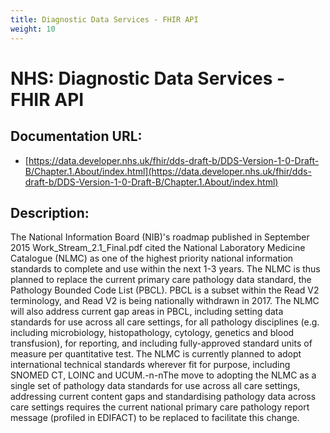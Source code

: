 ```yaml
---
title: Diagnostic Data Services - FHIR API
weight: 10
---
```


# NHS: Diagnostic Data Services - FHIR API

## Documentation URL:
 - [https://data.developer.nhs.uk/fhir/dds-draft-b/DDS-Version-1-0-Draft-B/Chapter.1.About/index.html](https://data.developer.nhs.uk/fhir/dds-draft-b/DDS-Version-1-0-Draft-B/Chapter.1.About/index.html)

## Description:
The National Information Board (NIB)'s roadmap published in September 2015 Work_Stream_2.1_Final.pdf cited the National Laboratory Medicine Catalogue (NLMC) as one of the highest priority national information standards to complete and use within the next 1-3 years. The NLMC is thus planned to replace the current primary care pathology data standard, the Pathology Bounded Code List (PBCL). PBCL is a subset within the Read V2 terminology, and Read V2 is being nationally withdrawn in 2017. The NLMC will also address current gap areas in PBCL, including setting data standards for use across all care settings, for all pathology disciplines (e.g. including microbiology, histopathology, cytology, genetics and blood transfusion), for reporting, and including fully-approved standard units of measure per quantitative test. The NLMC is currently planned to adopt international technical standards wherever fit for purpose, including SNOMED CT, LOINC and UCUM.-n-nThe move to adopting the NLMC as a single set of pathology data standards for use across all care settings, addressing current content gaps and standardising pathology data across care settings requires the current national primary care pathology report message (profiled in EDIFACT) to be replaced to facilitate this change. 

